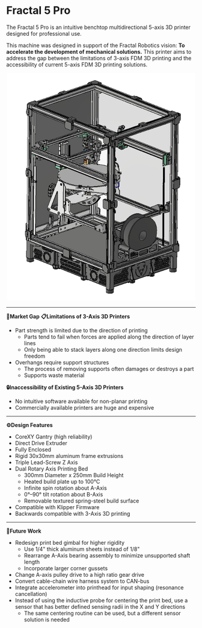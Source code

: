 # Fractal 5 Pro

The Fractal 5 Pro is an intuitive benchtop multidirectional 5-axis 3D printer designed for professional use.

This machine was designed in support of the Fractal Robotics vision: **To accelerate the development of mechanical solutions.** This printer aims to address the gap between the limitations of 3-axis FDM 3D printing and the accessibility of current 5-axis FDM 3D printing solutions.

<p align="center">
  <img src="./CAD/images/Fractal_5_Pro_ISO.PNG" width="500">
</p>

---

**🔎Market Gap**
  **📋Limitations of 3-Axis 3D Printers**
  - Part strength is limited due to the direction of printing
    - Parts tend to fail when forces are applied along the direction of layer lines
    - Only being able to stack layers along one direction limits design freedom
  - Overhangs require support structures
    - The process of removing supports often damages or destroys a part
    - Supports waste material

  **🔒Inaccessibility of Existing 5-Axis 3D Printers**
  - No intuitive software available for non-planar printing
  - Commercially available printers are huge and expensive

---

**⚙️Design Features**
- CoreXY Gantry (high reliability)
- Direct Drive Extruder  
- Fully Enclosed
- Rigid 30x30mm aluminum frame extrusions
- Triple Lead-Screw Z Axis  
- Dual Rotary Axis Printing Bed  
  - 300mm Diameter x 250mm Build Height  
  - Heated build plate up to 100°C  
  - Infinite spin rotation about A-Axis  
  - 0°–90° tilt rotation about B-Axis  
  - Removable textured spring-steel build surface
- Compatible with Klipper Firmware
- Backwards compatible with 3-Axis 3D printing

---

**📝Future Work**
- Redesign print bed gimbal for higher rigidity
  - Use 1/4" thick aluminum sheets instead of 1/8"
  - Rearrange A-Axis bearing assembly to minimize unsupported shaft length
  - Incorporate larger corner gussets
- Change A-axis pulley drive to a high ratio gear drive
- Convert cable-chain wire harness system to CAN-bus
- Integrate accelerometer into printhead for input shaping (resonance cancellation)
- Instead of using the inductive probe for centering the print bed, use a sensor that has better defined sensing radii in the X and Y directions
  - The same centering routine can be used, but a different sensor solution is needed
